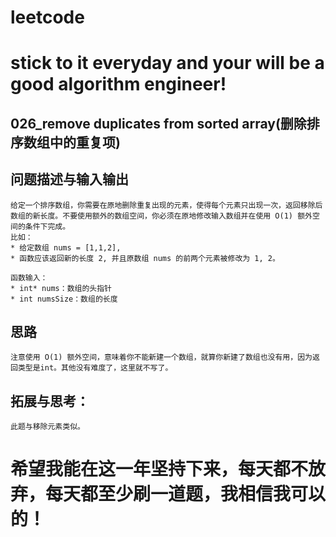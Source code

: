 # leetcode
# stick to it everyday and your will be a good algorithm engineer!
## 026_remove duplicates from sorted array(删除排序数组中的重复项)
## 问题描述与输入输出
	给定一个排序数组，你需要在原地删除重复出现的元素，使得每个元素只出现一次，返回移除后数组的新长度。不要使用额外的数组空间，你必须在原地修改输入数组并在使用 O(1) 额外空间的条件下完成。
	比如：
	* 给定数组 nums = [1,1,2], 
	* 函数应该返回新的长度 2, 并且原数组 nums 的前两个元素被修改为 1, 2。 
	
	函数输入：
	* int* nums：数组的头指针
	* int numsSize：数组的长度
## 思路			
	注意使用 O(1) 额外空间，意味着你不能新建一个数组，就算你新建了数组也没有用，因为返回类型是int。其他没有难度了，这里就不写了。

## 拓展与思考：
	此题与移除元素类似。
		
        
# 希望我能在这一年坚持下来，每天都不放弃，每天都至少刷一道题，我相信我可以的！
